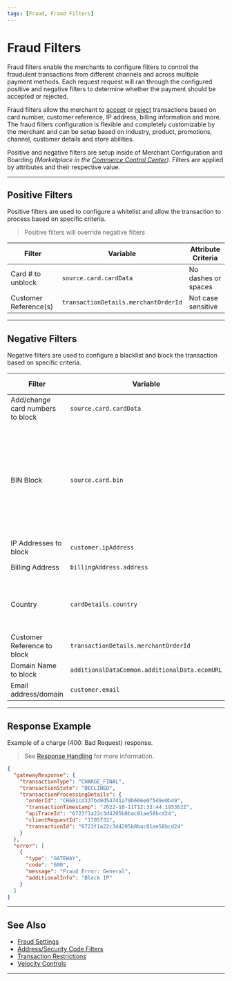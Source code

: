 ```yaml
---
tags: [Fraud, Fraud Filters]
---
```



# Fraud Filters

Fraud filters enable the merchants to configure filters to control the fraudulent transactions from different channels and across multiple payment methods. Each request request will ran through the configured positive and negative filters to determine whether the payment should be accepted or rejected.

Fraud filters allow the merchant to [accept](#positive-filters) or [reject](#negative-filters) transactions based on card number, customer reference, IP address, billing information and more. The fraud filters configuration is flexible and completely customizable by the merchant and can be setup based on industry, product, promotions, channel, customer details and store abilities.

Positive and negative filters are setup inside of Merchant Configuration and Boarding _(Marketplace in the [Commerce Control Center](https://www.commercecontrol.com))_. Filters are applied by attributes and their respective value.

---

## Positive Filters

Positive filters are used to configure a whitelist and allow the transaction to process based on specific criteria.

<!-- theme: info -->
> Positive filters will override negative filters

| Filter | Variable | Attribute Criteria  |
| ----- | ------ | ----- |
| Card # to unblock | `source.card.cardData` | No dashes or spaces |
| Customer Reference(s) | `transactionDetails.merchantOrderId` | Not case sensitive |

---

## Negative Filters

Negative filters are used to configure a blacklist and block the transaction based on specific criteria.

| Filter | Variable | Attribute Criteria |
| ----- | ------ | ----- |
| Add/change card numbers to block | `source.card.cardData` | No dashes or spaces  |
| BIN Block | `source.card.bin` | 6-11 digit BIN, acquired automatically by Commerce Hub from 'cardData`. Will override the negative and positive card number lists. |
| IP Addresses to block | `customer.ipAddress` |  |
| Billing Address | `billingAddress.address` | Not case sensitive |
| Country | `cardDetails.country`  | Acquired automatically from `cardData` by Commerce Hub |
| Customer Reference to block | `transactionDetails.merchantOrderId` | Not case sensitive |
| Domain Name to block | `additionalDataCommon.additionalData.ecomURL` |  |
| Email address/domain | `customer.email` | |

---

## Response Example

Example of a charge (400: Bad Request) response.

<!-- theme: info -->
> See [Response Handling](?path=docs/Resources/Guides/Response-Codes/Response-Handling.md) for more information.

```json
{
  "gatewayResponse": {
    "transactionType": "CHARGE_FINAL",
    "transactionState": "DECLINED",
    "transactionProcessingDetails": {
      "orderId": "CHG01cd337bd9d54741a79b666e0f5d9e0b49",
      "transactionTimestamp": "2022-10-11T12:33:44.195362Z",
      "apiTraceId": "6723f1a22c3d4205b8bac81ae58bcd24",
      "clientRequestId": "1705732",
      "transactionId": "6723f1a22c3d4205b8bac81ae58bcd24"
    }
  },
  "error": [
    {
      "type": "GATEWAY",
      "code": "600",
      "message": "Fraud Error: General",
      "additionalInfo": "Block IP"
    }
  ]
}
```

---

## See Also

- [Fraud Settings](?path=docs/Resources/Guides/Fraud/Fraud-Settings.md)
- [Address/Security Code Filters](?path=docs/Resources/Guides/Fraud/Fraud-Settings-AVS-CVV.md)
- [Transaction Restrictions](?path=docs/Resources/Guides/Fraud/Fraud-Settings-Restrictions.md)
- [Velocity Controls](?path=docs/Resources/Guides/Fraud/Fraud-Settings-Velocity.md)

<!---
- [Fraud Detect](?path=docs/Resources/Guides/Fraud/Fraud-Detect.md)
-->

---
